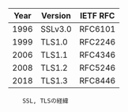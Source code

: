 | Year	| Version	| IETF RFC| 
| ---- | ---- | :----: |
| 1996|        SSLv3.0|         RFC6101| 
| 1999| 	TLS1.0| 	RFC2246| 
| 2006| 	TLS1.1| 	RFC4346|
| 2008| 	TLS1.2| 	RFC5246| 
| 2018| 	TLS1.3| 	RFC8446| 
        SSL, TLSの経緯
